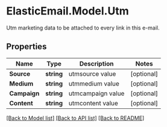 # ElasticEmail.Model.Utm
Utm marketing data to be attached to every link in this e-mail.
## Properties

Name | Type | Description | Notes
------------ | ------------- | ------------- | -------------
**Source** | **string** | utmsource value | [optional] 
**Medium** | **string** | utmmedium value | [optional] 
**Campaign** | **string** | utmcampaign value | [optional] 
**Content** | **string** | utmcontent value | [optional] 

[[Back to Model list]](../README.md#documentation-for-models) [[Back to API list]](../README.md#documentation-for-api-endpoints) [[Back to README]](../README.md)

